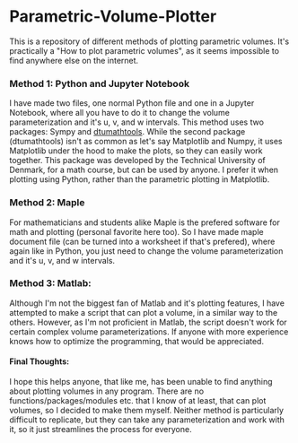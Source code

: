 # Parametric-Volume-Plotter
This is a repository of different methods of plotting parametric volumes. It's practically a "How to plot parametric volumes", as it seems impossible to find anywhere else on the internet.

### Method 1: Python and Jupyter Notebook
I have made two files, one normal Python file and one in a Jupyter Notebook, where all you have to do it to change the volume parameterization and it's u, v, and w intervals.
This method uses two packages: Sympy and [dtumathtools](https://pypi.org/project/dtumathtools/).
While the second package (dtumathtools) isn't as common as let's say Matplotlib and Numpy, it uses Matplotlib under the hood to make the plots, so they can easily work together. This package was developed by the Technical University of Denmark, for a math course, but can be used by anyone. I prefer it when plotting using Python, rather than the parametric plotting in Matplotlib.

### Method 2: Maple
For mathematicians and students alike Maple is the prefered software for math and plotting (personal favorite here too).
So I have made maple document file (can be turned into a worksheet if that's prefered), where again like in Python, you just need to change the volume parameterization and it's u, v, and w intervals.

### Method 3: Matlab:
Although I'm not the biggest fan of Matlab and it's plotting features, I have attempted to make a script that can plot a volume, in a similar way to the others.
However, as I'm not proficient in Matlab, the script doesn't work for certain complex volume parameterizations.
If anyone with more experience knows how to optimize the programming, that would be appreciated.

#### Final Thoughts:
I hope this helps anyone, that like me, has been unable to find anything about plotting volumes in any program. There are no functions/packages/modules etc. that I know of at least, that can plot volumes, so I decided to make them myself.
Neither method is particularly difficult to replicate, but they can take any parameterization and work with it, so it just streamlines the process for everyone.

